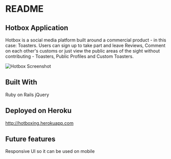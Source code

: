 # README

## Hotbox Application
Hotbox is a social media platform built around a commercial product - in this case: Toasters. Users can sign up to take part and leave Reviews,
Comment on each other's customs
or just view the public areas of the sight without contributing - Toasters, Public Profiles and Custom Toasters.

![Hotbox Screenshot](https://res.cloudinary.com/dyqesnour/image/upload/c_scale,q_60,w_680/v1517629840/Screen_Shot_2018-02-03_at_2.49.49_pm_ugrox4.png "Landing Page Screen Shot" )

## Built With
Ruby on Rails
jQuery

## Deployed on Heroku
http://hotboxing.herokuapp.com

## Future features
Responsive UI so it can be used on mobile

